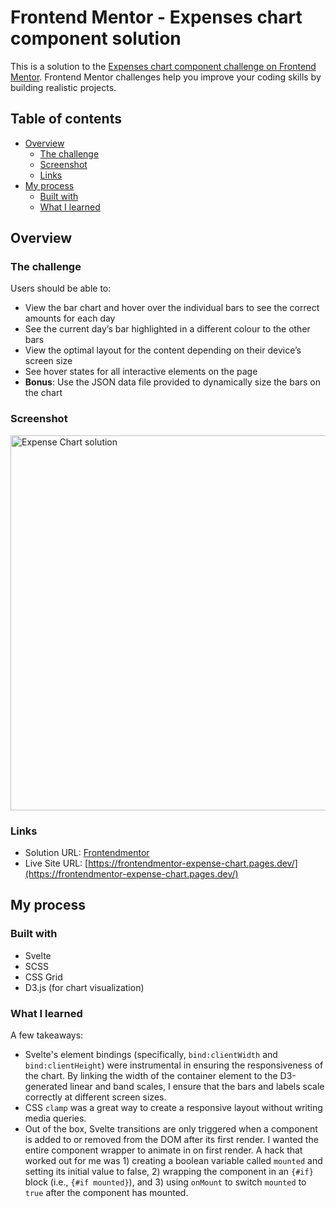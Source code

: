 # Frontend Mentor - Expenses chart component solution

This is a solution to the [Expenses chart component challenge on Frontend Mentor](https://www.frontendmentor.io/challenges/expenses-chart-component-e7yJBUdjwt). Frontend Mentor challenges help you improve your coding skills by building realistic projects. 

## Table of contents

- [Overview](#overview)
  - [The challenge](#the-challenge)
  - [Screenshot](#screenshot)
  - [Links](#links)
- [My process](#my-process)
  - [Built with](#built-with)
  - [What I learned](#what-i-learned)

## Overview

### The challenge

Users should be able to:

- View the bar chart and hover over the individual bars to see the correct amounts for each day
- See the current day’s bar highlighted in a different colour to the other bars
- View the optimal layout for the content depending on their device’s screen size
- See hover states for all interactive elements on the page
- **Bonus**: Use the JSON data file provided to dynamically size the bars on the chart

### Screenshot

<img width="600" alt="Expense Chart solution" src="https://github.com/nmill092/frontendmentor-expense-chart/assets/83549283/dedb56f0-0119-49e2-b711-b8c287cdafb1">

### Links

- Solution URL: [Frontendmentor](https://www.frontendmentor.io/solutions/expense-chart-component-with-svelte-d3-AD0aidbi52)
- Live Site URL: [https://frontendmentor-expense-chart.pages.dev/](https://frontendmentor-expense-chart.pages.dev/)

## My process

### Built with

- Svelte
- SCSS
- CSS Grid
- D3.js (for chart visualization)

### What I learned

A few takeaways: 
- Svelte's element bindings (specifically, `bind:clientWidth` and `bind:clientHeight`) were instrumental in ensuring the responsiveness of the chart. By linking the width of the container element to the D3-generated linear and band scales, I ensure that the bars and labels scale correctly at different screen sizes.
- CSS `clamp` was a great way to create a responsive layout without writing media queries.
- Out of the box, Svelte transitions are only triggered when a component is added to or removed from the DOM after its first render. I wanted the entire component wrapper to animate in on first render. A hack that worked out for me was 1) creating a boolean variable called `mounted` and setting its initial value to false, 2) wrapping the component in an `{#if}` block (i.e., `{#if mounted}`), and 3) using `onMount` to switch `mounted` to `true` after the component has mounted.
